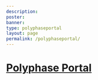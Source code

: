 ```yaml
---
description:
poster:
banner:
type: polyphaseportal
layout: page
permalink: /polyphaseportal/
---
```


# [Polyphase Portal](https://polyphaseportal.xyz)